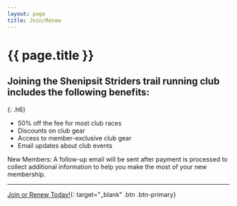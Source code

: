 ```yaml
---
layout: page
title: Join/Renew
---
```


# {{ page.title }}

## Joining the Shenipsit Striders trail running club includes the following benefits:
{: .h6}

* 50% off the fee for most club races
* Discounts on club gear
* Access to member-exclusive club gear
* Email updates about club events

New Members: A follow-up email will be sent after payment is processed to 
collect additional information to help you make the most of your new membership.

* * *

[Join or Renew Today!](https://2022-shenipsit-striders-membership.cheddarup.com){: target="_blank" .btn .btn-primary}
